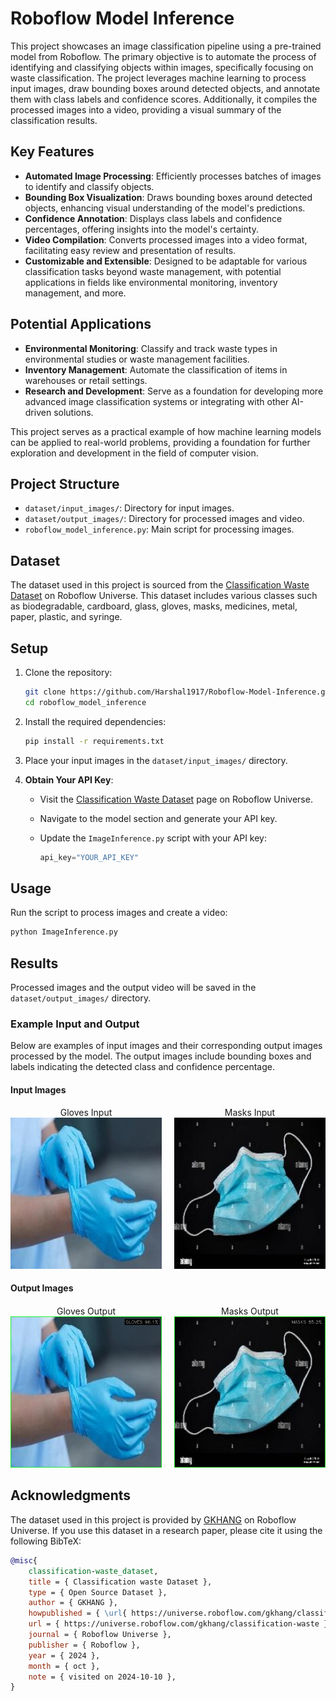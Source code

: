 # Roboflow Model Inference

This project showcases an image classification pipeline using a pre-trained model from Roboflow. The primary objective is to automate the process of identifying and classifying objects within images, specifically focusing on waste classification. The project leverages machine learning to process input images, draw bounding boxes around detected objects, and annotate them with class labels and confidence scores. Additionally, it compiles the processed images into a video, providing a visual summary of the classification results.

## Key Features

- **Automated Image Processing**: Efficiently processes batches of images to identify and classify objects.
- **Bounding Box Visualization**: Draws bounding boxes around detected objects, enhancing visual understanding of the model's predictions.
- **Confidence Annotation**: Displays class labels and confidence percentages, offering insights into the model's certainty.
- **Video Compilation**: Converts processed images into a video format, facilitating easy review and presentation of results.
- **Customizable and Extensible**: Designed to be adaptable for various classification tasks beyond waste management, with potential applications in fields like environmental monitoring, inventory management, and more.

## Potential Applications

- **Environmental Monitoring**: Classify and track waste types in environmental studies or waste management facilities.
- **Inventory Management**: Automate the classification of items in warehouses or retail settings.
- **Research and Development**: Serve as a foundation for developing more advanced image classification systems or integrating with other AI-driven solutions.

This project serves as a practical example of how machine learning models can be applied to real-world problems, providing a foundation for further exploration and development in the field of computer vision.

## Project Structure

- `dataset/input_images/`: Directory for input images.
- `dataset/output_images/`: Directory for processed images and video.
- `roboflow_model_inference.py`: Main script for processing images.

## Dataset

The dataset used in this project is sourced from the [Classification Waste Dataset](https://universe.roboflow.com/gkhang/classification-waste) on Roboflow Universe. This dataset includes various classes such as biodegradable, cardboard, glass, gloves, masks, medicines, metal, paper, plastic, and syringe.

## Setup

1. Clone the repository:
   ```bash
   git clone https://github.com/Harshal1917/Roboflow-Model-Inference.git
   cd roboflow_model_inference
   ```

2. Install the required dependencies:
   ```bash
   pip install -r requirements.txt
   ```

3. Place your input images in the `dataset/input_images/` directory.

4. **Obtain Your API Key**:
   - Visit the [Classification Waste Dataset](https://universe.roboflow.com/gkhang/classification-waste) page on Roboflow Universe.
   - Navigate to the model section and generate your API key.
   - Update the `ImageInference.py` script with your API key:
   
     ```python
     api_key="YOUR_API_KEY"
     ```

## Usage

Run the script to process images and create a video:
```bash
python ImageInference.py
```

## Results

Processed images and the output video will be saved in the `dataset/output_images/` directory.

### Example Input and Output

Below are examples of input images and their corresponding output images processed by the model. The output images include bounding boxes and labels indicating the detected class and confidence percentage.

#### Input Images

<div style="display: flex; flex-wrap: wrap; gap: 20px;">

  <div style="flex: 1; text-align: center;">
    Gloves Input<br>
    <img src="dataset/input_images/gloves128_jpg.rf.582f0d2219d7b688afc31f0ef87f148b.jpg" alt="Gloves Input" width="300">
  </div>

  <div style="flex: 1; text-align: center;">
    Masks Input<br>
    <img src="dataset/input_images/masks339_jpg.rf.66ef8d59912da373d35ea7b556537034.jpg" alt="Masks Input" width="300">
  </div>

</div>

#### Output Images
<div style="display: flex; flex-wrap: wrap; gap: 20px; margin-top: 20px;">

  <div style="flex: 1; text-align: center;">
    Gloves Output<br>
    <img src="dataset/output_images/gloves128_jpg.rf.582f0d2219d7b688afc31f0ef87f148b.jpg" alt="Gloves Output" width="300">
  </div>

  <div style="flex: 1; text-align: center;">
    Masks Output<br>
    <img src="dataset/output_images/masks339_jpg.rf.66ef8d59912da373d35ea7b556537034.jpg" alt="Masks Output" width="300">
  </div>

</div>

## Acknowledgments

The dataset used in this project is provided by [GKHANG](https://universe.roboflow.com/gkhang/classification-waste) on Roboflow Universe. If you use this dataset in a research paper, please cite it using the following BibTeX:

```bibtex
@misc{
    classification-waste_dataset,
    title = { Classification waste Dataset },
    type = { Open Source Dataset },
    author = { GKHANG },
    howpublished = { \url{ https://universe.roboflow.com/gkhang/classification-waste } },
    url = { https://universe.roboflow.com/gkhang/classification-waste },
    journal = { Roboflow Universe },
    publisher = { Roboflow },
    year = { 2024 },
    month = { oct },
    note = { visited on 2024-10-10 },
}
```